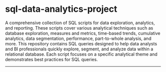 # sql-data-analytics-project
A comprehensive collection of SQL scripts for data exploration, analytics, and reporting. These scripts cover various analytical techniques such as database exploration, measures and metrics, time-based trends, cumulative analytics, data segmentation, performance, part-to-whole analysis, and more.
This repository contains SQL queries designed to help data analysts and BI professionals quickly explore, segment, and analyze data within a relational database. Each script focuses on a specific analytical theme and demonstrates best practices for SQL queries.

---

